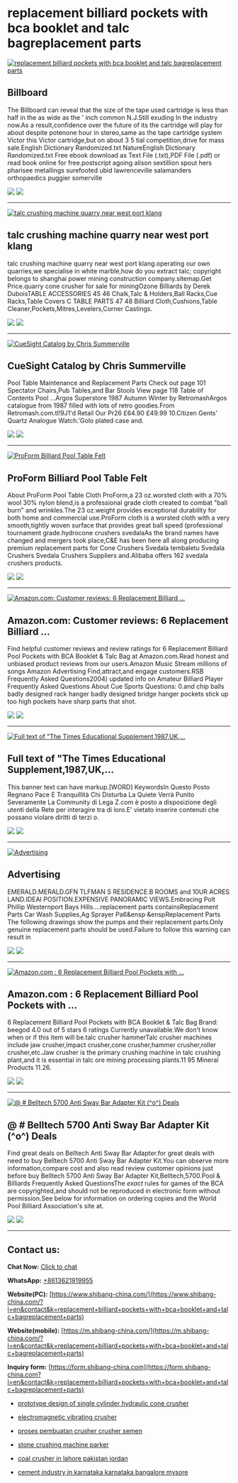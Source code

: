 # replacement billiard pockets with bca booklet and talc bagreplacement parts

<a href="https://swt.shibang-china.com/?l=en&img&k=replacement+billiard+pockets+with+bca+booklet+and+talc+bagreplacement+parts" target="_blank">![replacement billiard pockets with bca booklet and talc bagreplacement parts](http://static.shibang-china.com/all-800x300/106.jpg)</a>

## Billboard
The Billboard can reveal that the size of the tape used cartridge is less than half in the as wide as the ' inch common N.J.Still exuding In the industry now.As a result,confidence over the future of its the cartridge will play for about despite potenone hour in stereo,same as the tape cartridge system Victor this Victor cartridge,but on about 3 5 tial competition,drive for mass sale.English Dictionary Randomized.txt NatureEnglish Dictionary Randomized.txt Free ebook download as Text File (.txt),PDF File (.pdf) or read book online for free.postscript agoing alison sextillion spout hers pharisee metallings surefooted ubid lawrenceville salamanders orthopaedics puggier somerville


<a href="https://whatsapp.shibangsoft.com/WhatsApp.php" target="_blank" title="WhatsApp">![](http://static.shibang-china.com/icon/whatsapp.png)</a> <a href="https://swt.shibang-china.com/?l=en&icon&k=replacement+billiard+pockets+with+bca+booklet+and+talc+bagreplacement+parts" target="_blank">![](http://static.shibang-china.com/icon/chat-en.png)</a>

---

<a href="https://swt.shibang-china.com/?l=en&img&k=replacement+billiard+pockets+with+bca+booklet+and+talc+bagreplacement+parts" target="_blank">![talc crushing machine quarry near west port klang](http://static.shibang-china.com/all-800x300/233.jpg)</a>

## talc crushing machine quarry near west port klang
talc crushing machine quarry near west port klang.operating our own quarries,we specialise in white marble,how do you extract talc; copyright belongs to shanghai power mining construction company.sitemap.Get Price.quarry cone crusher for sale for miningOzone Billiards by Derek DuboisTABLE ACCESSORIES 45 46 Chalk,Talc &amp; Holders,Ball Racks,Cue Racks,Table Covers C TABLE PARTS 47 48 Billiard Cloth,Cushions,Table Cleaner,Pockets,Mitres,Levelers,Corner Castings.


<a href="https://whatsapp.shibangsoft.com/WhatsApp.php" target="_blank" title="WhatsApp">![](http://static.shibang-china.com/icon/whatsapp.png)</a> <a href="https://swt.shibang-china.com/?l=en&icon&k=replacement+billiard+pockets+with+bca+booklet+and+talc+bagreplacement+parts" target="_blank">![](http://static.shibang-china.com/icon/chat-en.png)</a>

---

<a href="https://swt.shibang-china.com/?l=en&img&k=replacement+billiard+pockets+with+bca+booklet+and+talc+bagreplacement+parts" target="_blank">![CueSight Catalog by Chris Summerville](http://static.shibang-china.com/all-800x300/1115.jpg)</a>

## CueSight Catalog by Chris Summerville
Pool Table Maintenance and Replacement Parts Check out page 101 Spectator Chairs,Pub Tables,and Bar Stools View page 118 Table of Contents Pool …Argos Superstore 1987 Autumn Winter by RetromashArgos catalogue from 1987 filled with lots of retro goodies.From Retromash.com.tl!9J1'd Retail Our Pr26 &#163;64.90 &#163;49.99 10.Citizen Gents' Quartz Analogue Watch.'Golo plated case and.


<a href="https://whatsapp.shibangsoft.com/WhatsApp.php" target="_blank" title="WhatsApp">![](http://static.shibang-china.com/icon/whatsapp.png)</a> <a href="https://swt.shibang-china.com/?l=en&icon&k=replacement+billiard+pockets+with+bca+booklet+and+talc+bagreplacement+parts" target="_blank">![](http://static.shibang-china.com/icon/chat-en.png)</a>

---

<a href="https://swt.shibang-china.com/?l=en&img&k=replacement+billiard+pockets+with+bca+booklet+and+talc+bagreplacement+parts" target="_blank">![ProForm Billiard Pool Table Felt](http://static.shibang-china.com/all-800x300/267.jpg)</a>

## ProForm Billiard Pool Table Felt
About ProForm Pool Table Cloth ProForm,a 23 oz.worsted cloth with a 70% wool 30% nylon blend,is a professional grade cloth created to combat &quot;ball burn&quot; and wrinkles.The 23 oz.weight provides exceptional durability for both home and commercial use.ProForm cloth is a worsted cloth with a very smooth,tightly woven surface that provides great ball speed (professional tournament grade.hydrocone crushers svedalaAs the brand names have changed and mergers took place,C&amp;E has been here all along producing premium replacement parts for Cone Crushers Svedala tembaletu Svedala Crushers Svedala Crushers Suppliers and.Alibaba offers 162 svedala crushers products.


<a href="https://whatsapp.shibangsoft.com/WhatsApp.php" target="_blank" title="WhatsApp">![](http://static.shibang-china.com/icon/whatsapp.png)</a> <a href="https://swt.shibang-china.com/?l=en&icon&k=replacement+billiard+pockets+with+bca+booklet+and+talc+bagreplacement+parts" target="_blank">![](http://static.shibang-china.com/icon/chat-en.png)</a>

---

<a href="https://swt.shibang-china.com/?l=en&img&k=replacement+billiard+pockets+with+bca+booklet+and+talc+bagreplacement+parts" target="_blank">![Amazon.com: Customer reviews: 6 Replacement Billiard …](http://static.shibang-china.com/all-800x300/152.jpg)</a>

## Amazon.com: Customer reviews: 6 Replacement Billiard …
Find helpful customer reviews and review ratings for 6 Replacement Billiard Pool Pockets with BCA Booklet &amp; Talc Bag at Amazon.com.Read honest and unbiased product reviews from our users.Amazon Music Stream millions of songs Amazon Advertising Find,attract,and engage customers.RSB Frequently Asked Questions2004) updated info on Amateur Billiard Player Frequently Asked Questions About Cue Sports Questions: 0.and chip balls badly designed rack hanger badly designed bridge hanger pockets stick up too high pockets have sharp parts that shot.


<a href="https://whatsapp.shibangsoft.com/WhatsApp.php" target="_blank" title="WhatsApp">![](http://static.shibang-china.com/icon/whatsapp.png)</a> <a href="https://swt.shibang-china.com/?l=en&icon&k=replacement+billiard+pockets+with+bca+booklet+and+talc+bagreplacement+parts" target="_blank">![](http://static.shibang-china.com/icon/chat-en.png)</a>

---

<a href="https://swt.shibang-china.com/?l=en&img&k=replacement+billiard+pockets+with+bca+booklet+and+talc+bagreplacement+parts" target="_blank">![Full text of &quot;The Times Educational Supplement,1987,UK,…](http://static.shibang-china.com/all-800x300/528.jpg)</a>

## Full text of &quot;The Times Educational Supplement,1987,UK,…
This banner text can have markup.[WORD] KeywordsIn Questo Posto Regnano Pace E Tranquillit&#224; Chi Disturba La Quiete Verr&#224; Punito Severamente La Community di Lega Z.com &#232; posto a disposizione degli utenti della Rete per interagire tra di loro.E' vietato inserire contenuti che possano violare diritti di terzi o.


<a href="https://whatsapp.shibangsoft.com/WhatsApp.php" target="_blank" title="WhatsApp">![](http://static.shibang-china.com/icon/whatsapp.png)</a> <a href="https://swt.shibang-china.com/?l=en&icon&k=replacement+billiard+pockets+with+bca+booklet+and+talc+bagreplacement+parts" target="_blank">![](http://static.shibang-china.com/icon/chat-en.png)</a>

---

<a href="https://swt.shibang-china.com/?l=en&img&k=replacement+billiard+pockets+with+bca+booklet+and+talc+bagreplacement+parts" target="_blank">![Advertising](http://static.shibang-china.com/all-800x300/258.jpg)</a>

## Advertising
EMERALD.MERALD.GFN TLFMAN S RESIDENCE.B ROOMS and 10UR ACRES LAND.IDEAI POSITION.EXPENSIVE PANORAMIC VIEWS.Embracing Polt Phillip Westernport Bays Hills.…replacement parts containsReplacement Parts Car Wash Supplies,Ag Sprayer Pa6&amp;ensp&#183;&amp;enspReplacement Parts The following drawings show the pumps and their replacement parts.Only genuine replacement parts should be used.Failure to follow this warning can result in


<a href="https://whatsapp.shibangsoft.com/WhatsApp.php" target="_blank" title="WhatsApp">![](http://static.shibang-china.com/icon/whatsapp.png)</a> <a href="https://swt.shibang-china.com/?l=en&icon&k=replacement+billiard+pockets+with+bca+booklet+and+talc+bagreplacement+parts" target="_blank">![](http://static.shibang-china.com/icon/chat-en.png)</a>

---

<a href="https://swt.shibang-china.com/?l=en&img&k=replacement+billiard+pockets+with+bca+booklet+and+talc+bagreplacement+parts" target="_blank">![Amazon.com : 6 Replacement Billiard Pool Pockets with …](http://static.shibang-china.com/all-800x300/714.jpg)</a>

## Amazon.com : 6 Replacement Billiard Pool Pockets with …
6 Replacement Billiard Pool Pockets with BCA Booklet &amp; Talc Bag Brand: beegod 4.0 out of 5 stars 6 ratings Currently unavailable.We don't know when or if this item will be.talc crusher hammerTalc crusher machines include jaw crusher,impact crusher,cone crusher,hammer crusher,roller crusher,etc.Jaw crusher is the primary crushing machine in talc crushing plant,and it is essential in talc ore mining processing plants.11 95 Mineral Products 11.26.


<a href="https://whatsapp.shibangsoft.com/WhatsApp.php" target="_blank" title="WhatsApp">![](http://static.shibang-china.com/icon/whatsapp.png)</a> <a href="https://swt.shibang-china.com/?l=en&icon&k=replacement+billiard+pockets+with+bca+booklet+and+talc+bagreplacement+parts" target="_blank">![](http://static.shibang-china.com/icon/chat-en.png)</a>

---

<a href="https://swt.shibang-china.com/?l=en&img&k=replacement+billiard+pockets+with+bca+booklet+and+talc+bagreplacement+parts" target="_blank">![@ # Belltech 5700 Anti Sway Bar Adapter Kit (^o^) Deals](http://static.shibang-china.com/all-800x300/1016.jpg)</a>

## @ # Belltech 5700 Anti Sway Bar Adapter Kit (^o^) Deals
Find great deals on Belltech Anti Sway Bar Adapter.for great deals with need to buy Belltech 5700 Anti Sway Bar Adapter Kit.You can observe more information,compare cost and also read review customer opinions just before buy Belltech 5700 Anti Sway Bar Adapter Kit,Belltech,5700.Pool &amp; Billiards Frequently Asked QuestionsThe *exact* rules for games of the BCA are copyrighted,and should not be reproduced in electronic form without permission.See below for information on ordering copies and the World Pool Billiard Association's site at.


<a href="https://whatsapp.shibangsoft.com/WhatsApp.php" target="_blank" title="WhatsApp">![](http://static.shibang-china.com/icon/whatsapp.png)</a> <a href="https://swt.shibang-china.com/?l=en&icon&k=replacement+billiard+pockets+with+bca+booklet+and+talc+bagreplacement+parts" target="_blank">![](http://static.shibang-china.com/icon/chat-en.png)</a>

---
## Contact us:

**Chat Now:** [Click to chat](https://swt.shibang-china.com?l=en&contact&k=replacement+billiard+pockets+with+bca+booklet+and+talc+bagreplacement+parts)

**WhatsApp:**  [+8613621919955](https://whatsapp.shibangsoft.com/WhatsApp.php)

**Website(PC):** [https://www.shibang-china.com/](https://www.shibang-china.com/?l=en&contact&k=replacement+billiard+pockets+with+bca+booklet+and+talc+bagreplacement+parts)

**Website(mobile):** [https://m.shibang-china.com/](https://m.shibang-china.com/?l=en&contact&k=replacement+billiard+pockets+with+bca+booklet+and+talc+bagreplacement+parts)

**Inquiry form:** [https://form.shibang-china.com](https://form.shibang-china.com?l=en&contact&k=replacement+billiard+pockets+with+bca+booklet+and+talc+bagreplacement+parts)

* [prototype design of single cylinder hydraulic cone crusher](../170/prototype%20design%20of%20single%20cylinder%20hydraulic%20cone%20crusher.md)

* [electromagnetic vibrating crusher](../169/electromagnetic%20vibrating%20crusher.md)

* [proses pembuatan crusher crusher semen](../165/proses%20pembuatan%20crusher%20crusher%20semen.md)

* [stone crushing machine parker](../165/stone%20crushing%20machine%20parker.md)

* [coal crusher in lahore pakistan jordan](../167/coal%20crusher%20in%20lahore%20pakistan%20jordan.md)

* [cement industry in karnataka karnataka bangalore mysore](../162/cement%20industry%20in%20karnataka%20karnataka%20bangalore%20mysore.md)